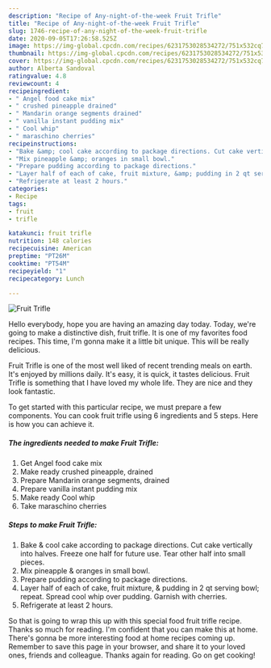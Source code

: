 ```yaml
---
description: "Recipe of Any-night-of-the-week Fruit Trifle"
title: "Recipe of Any-night-of-the-week Fruit Trifle"
slug: 1746-recipe-of-any-night-of-the-week-fruit-trifle
date: 2020-09-05T17:26:58.525Z
image: https://img-global.cpcdn.com/recipes/6231753028534272/751x532cq70/fruit-trifle-recipe-main-photo.jpg
thumbnail: https://img-global.cpcdn.com/recipes/6231753028534272/751x532cq70/fruit-trifle-recipe-main-photo.jpg
cover: https://img-global.cpcdn.com/recipes/6231753028534272/751x532cq70/fruit-trifle-recipe-main-photo.jpg
author: Alberta Sandoval
ratingvalue: 4.8
reviewcount: 4
recipeingredient:
- " Angel food cake mix"
- " crushed pineapple drained"
- " Mandarin orange segments drained"
- " vanilla instant pudding mix"
- " Cool whip"
- " maraschino cherries"
recipeinstructions:
- "Bake &amp; cool cake according to package directions. Cut cake vertically into halves.  Freeze one half for future use.  Tear other half into small pieces."
- "Mix pineapple &amp; oranges in small bowl."
- "Prepare pudding according to package directions."
- "Layer half of each of cake, fruit mixture, &amp; pudding in 2 qt serving bowl; repeat.  Spread cool whip over pudding.  Garnish with cherries."
- "Refrigerate at least 2 hours."
categories:
- Recipe
tags:
- fruit
- trifle

katakunci: fruit trifle 
nutrition: 148 calories
recipecuisine: American
preptime: "PT26M"
cooktime: "PT54M"
recipeyield: "1"
recipecategory: Lunch

---
```



![Fruit Trifle](https://img-global.cpcdn.com/recipes/6231753028534272/751x532cq70/fruit-trifle-recipe-main-photo.jpg)

Hello everybody, hope you are having an amazing day today. Today, we're going to make a distinctive dish, fruit trifle. It is one of my favorites food recipes. This time, I'm gonna make it a little bit unique. This will be really delicious.



Fruit Trifle is one of the most well liked of recent trending meals on earth. It's enjoyed by millions daily. It's easy, it is quick, it tastes delicious. Fruit Trifle is something that I have loved my whole life. They are nice and they look fantastic.


To get started with this particular recipe, we must prepare a few components. You can cook fruit trifle using 6 ingredients and 5 steps. Here is how you can achieve it.

<!--inarticleads1-->

##### The ingredients needed to make Fruit Trifle:

1. Get  Angel food cake mix
1. Make ready  crushed pineapple, drained
1. Prepare  Mandarin orange segments, drained
1. Prepare  vanilla instant pudding mix
1. Make ready  Cool whip
1. Take  maraschino cherries




<!--inarticleads2-->

##### Steps to make Fruit Trifle:

1. Bake &amp; cool cake according to package directions. Cut cake vertically into halves.  Freeze one half for future use.  Tear other half into small pieces.
1. Mix pineapple &amp; oranges in small bowl.
1. Prepare pudding according to package directions.
1. Layer half of each of cake, fruit mixture, &amp; pudding in 2 qt serving bowl; repeat.  Spread cool whip over pudding.  Garnish with cherries.
1. Refrigerate at least 2 hours.




So that is going to wrap this up with this special food fruit trifle recipe. Thanks so much for reading. I'm confident that you can make this at home. There's gonna be more interesting food at home recipes coming up. Remember to save this page in your browser, and share it to your loved ones, friends and colleague. Thanks again for reading. Go on get cooking!
